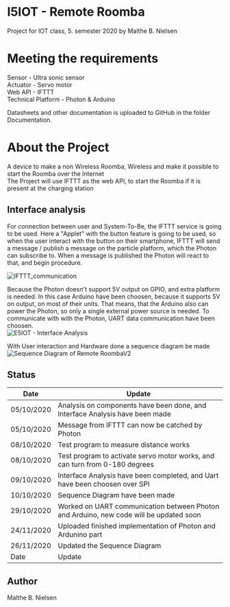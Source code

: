 # I5IOT - Remote Roomba
Project for IOT class, 5. semester 2020 by Malthe B. Nielsen

# Meeting the requirements
Sensor             - Ultra sonic sensor  
Actuator           - Servo motor  
Web API            - IFTTT  
Technical Platform - Photon & Arduino  

Datasheets and other documentation is uploaded to GitHub in the folder Documentation.

# About the Project  
A device to make a non Wireless Roomba, Wireless and make it possible to start the Roomba over the Internet  
The Project will use IFTTT as the web API, to start the Roomba if it is present at the charging station

## Interface analysis
For connection between user and System-To-Be, the IFTTT service is going to be used. Here a "Applet" with the button feature is going to be used, so when the user interact with the button on their smartphone, IFTTT will send a message / publish a message on the particle platform, which the Photon can subscribe to. When a message is published the Photon will react to that, and begin procedure.  
  
  
![IFTTT_communication](https://user-images.githubusercontent.com/54708397/95649891-54683680-0ae0-11eb-9a0c-62cb9440f765.png)
  
  
Because the Photon doesn't support 5V output on GPIO, and extra platform is needed. In this case Arduino have been choosen, because it supports 5V on output, on most of their units. That means, that the Arduino also can power the Photon, so only a single external power source is needed. To communicate with with the Photon, UART data communication have been choosen.  
![E5IOT - Interface Analysis](https://user-images.githubusercontent.com/54708397/95627436-8647b180-0a7c-11eb-9beb-b1848b5f4bd1.png)  
  

With User interaction and Hardware done a sequence diagram be made  
![Sequence Diagram of Remote RoombaV2](https://user-images.githubusercontent.com/54708397/100332003-21ff9380-2fd1-11eb-872a-83810481f3ac.png)



## Status  
| Date      | Update |
| ----------- | ----------- |
| 05/10/2020 | Analysis on components have been done, and Interface Analysis have been made |
| 05/10/2020 | Message from IFTTT can now be catched by Photon       |
| 08/10/2020   | Test program to measure distance works |
| 08/10/2020   | Test program to activate servo motor works, and can turn from 0-180 degrees |
| 09/10/2020   | Interface Analysis have been completed, and Uart have been choosen over SPI |
| 10/10/2020   | Sequence Diagram have been made        |
| 29/10/2020   | Worked on UART communication between Photon and Arduino, new code will be updated soon        |
| 24/11/2020   | Uploaded finished implementation of Photon and Ardunino part        |
| 26/11/2020   | Updated the Sequence Diagram        |
| Date   | Update        |

## Author
Malthe B. Nielsen
